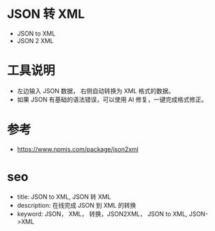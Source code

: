 # JSON 转 XML

- JSON to XML
- JSON 2 XML

# 工具说明

- 左边输入 JSON 数据， 右侧自动转换为 XML 格式的数据。
- 如果 JSON 有基础的语法错误，可以使用 AI 修复，一键完成格式修正。

# 参考

- <https://www.npmjs.com/package/json2xml>

# seo

- title: JSON to XML, JSON 转 XML
- description: 在线完成 JSON 到 XML 的转换
- keyword: JSON， XML， 转换，JSON2XML， JSON to XML, JSON->XML
